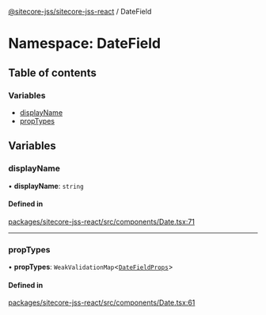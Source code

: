 [@sitecore-jss/sitecore-jss-react](../README.md) / DateField

# Namespace: DateField

## Table of contents

### Variables

- [displayName](DateField.md#displayname)
- [propTypes](DateField.md#proptypes)

## Variables

### displayName

• **displayName**: `string`

#### Defined in

[packages/sitecore-jss-react/src/components/Date.tsx:71](https://github.com/Sitecore/jss/blob/bcac2d1f6/packages/sitecore-jss-react/src/components/Date.tsx#L71)

___

### propTypes

• **propTypes**: `WeakValidationMap`\<[`DateFieldProps`](../interfaces/DateFieldProps.md)\>

#### Defined in

[packages/sitecore-jss-react/src/components/Date.tsx:61](https://github.com/Sitecore/jss/blob/bcac2d1f6/packages/sitecore-jss-react/src/components/Date.tsx#L61)
